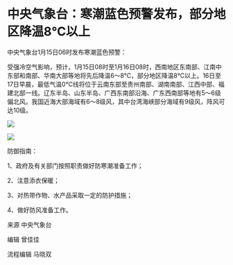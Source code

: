 # 中央气象台：寒潮蓝色预警发布，部分地区降温8℃以上

中央气象台1月15日06时发布寒潮蓝色预警：

受强冷空气影响，预计，1月15日08时至1月16日08时，西南地区东南部、江南中东部和南部、华南大部等地将先后降温6～8℃，部分地区降温8℃以上。16日至17日早晨，最低气温0℃线将位于云南东部至贵州南部、湖南南部、江西中部、福建北部一线。辽东半岛、山东半岛、广西东南部沿海、广东西南部等地有5～6级偏北风。我国近海大部海域有6～8级风，其中台湾海峡部分海域有9级风，阵风可达10级。

![](https://inews.gtimg.com/newsapp_bt/0/15611451679/1000)

![](https://inews.gtimg.com/newsapp_bt/0/15611451686/1000)

防御指南：

1、政府及有关部门按照职责做好防寒潮准备工作；

2、注意添衣保暖；

3、对热带作物、水产品采取一定的防护措施；

4、做好防风准备工作。

来源 中央气象台

编辑 曾佳佳

流程编辑 马晓双

